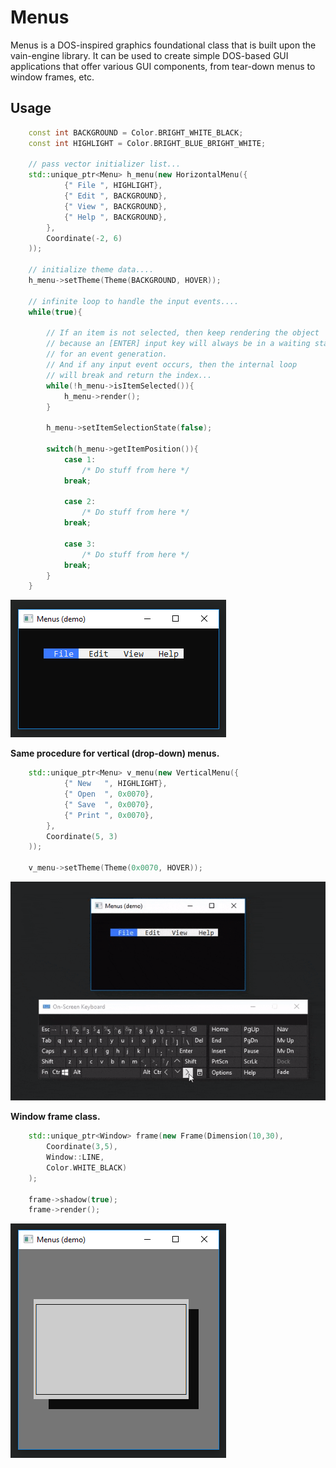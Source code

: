 # Menus
Menus is a DOS-inspired graphics foundational class that is built upon the vain-engine library. It can be used to create simple DOS-based GUI applications that offer various GUI components, from tear-down menus to window frames, etc.

## Usage

```c++
    const int BACKGROUND = Color.BRIGHT_WHITE_BLACK;
    const int HIGHLIGHT = Color.BRIGHT_BLUE_BRIGHT_WHITE;
    
    // pass vector initializer list...
    std::unique_ptr<Menu> h_menu(new HorizontalMenu({
            {" File ", HIGHLIGHT},
            {" Edit ", BACKGROUND},
            {" View ", BACKGROUND},
            {" Help ", BACKGROUND},
        }, 
        Coordinate(-2, 6)
    ));
    
    // initialize theme data....
    h_menu->setTheme(Theme(BACKGROUND, HOVER));
    
    // infinite loop to handle the input events.... 
    while(true){
        
        // If an item is not selected, then keep rendering the object
        // because an [ENTER] input key will always be in a waiting state 
        // for an event generation.
        // And if any input event occurs, then the internal loop
        // will break and return the index...
        while(!h_menu->isItemSelected()){
            h_menu->render();
        }
        
        h_menu->setItemSelectionState(false);
        
        switch(h_menu->getItemPosition()){
            case 1:
                /* Do stuff from here */
            break;
            
            case 2:
                /* Do stuff from here */
            break;
            
            case 3:
                /* Do stuff from here */
            break;
        }
    }
```
![](previews/menu.png?raw=true "")

**Same procedure for vertical (drop-down) menus.**
```c++
    std::unique_ptr<Menu> v_menu(new VerticalMenu({
            {" New   ", HIGHLIGHT},
            {" Open  ", 0x0070},
            {" Save  ", 0x0070},
            {" Print ", 0x0070},
        }, 
        Coordinate(5, 3)
    ));
    
    v_menu->setTheme(Theme(0x0070, HOVER));
```
![](previews/menus_demo.gif?raw=true "")

**Window frame class.**
```c++
    std::unique_ptr<Window> frame(new Frame(Dimension(10,30), 
        Coordinate(3,5), 
        Window::LINE, 
        Color.WHITE_BLACK)
    );
        
    frame->shadow(true);
    frame->render();
```

![](previews/frame.png?raw=true "")



